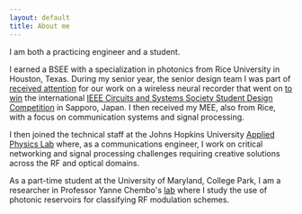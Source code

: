 ```yaml
---
layout: default
title: About me
---
```


I am both a practicing engineer and a student.  

I earned a BSEE with a specialization in photonics from Rice University in Houston, Texas. During my senior year, the senior design team I was part of [received attention](https://news2.rice.edu/2019/04/23/students-hope-to-cut-ties-that-bind-seizure-sufferers-2/) for our work on a wireless neural recorder that went on [to win](https://www.tmc.edu/news/2019/05/rice-students-wireless-epilepsy-monitor-wins-in-japan%E2%80%A8/) the international [IEEE Circuits and Systems Society Student Design Competition](https://ieee-cas.org/2018-2019-cass-student-design-competition-world-and-regional-winners) in Sapporo, Japan. I then received my MEE, also from Rice, with a focus on communication systems and signal processing.  

I then joined the technical staff at the Johns Hopkins University [Applied Physics Lab](https://www.jhuapl.edu/) where, as a communications engineer, I work on critical networking and signal processing challenges requiring creative solutions across the RF and optical domains.  

As a part-time student at the University of Maryland, College Park, I am a researcher in Professor Yanne Chembo's [lab](https://chembolab.umd.edu/) where I study the use of photonic reservoirs for classifying RF modulation schemes. 


